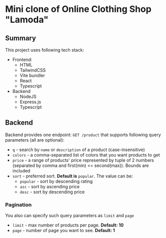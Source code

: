 # Mini clone of Online Clothing Shop "Lamoda"


## Summary

This project uses following tech stack:
- Frontend:
  - HTML
  - TailwindCSS
  - Vite bundler
  - React
  - Typescript
- Backend
  - NodeJS
  - Express.js
  - Typescript

## Backend

Backend provides one endpoint: `GET /product` that supports following query parameters (all are optional):

- `q` - search by `name` or `description` of a product (case-insensitive)
- `colors` - a comma-separated list of colors that you want products to get
- `price` - a range of products' price represented by tuple of 2 numbers (separated by comma and first(min) <= second(max)). Bounds are included
- `sort` - preferred sort. **Default is** `popular`. The value can be:
  - `popular` - sort by descending rating
  - `asc` - sort by ascending price
  - `desc` - sort by descending price

### Pagination

You also can specify such query parameters as `limit` and `page`

- `limit` - max number of products per page. **Default: 10**
- `page` - number of page you want to see. **Default: 1**
